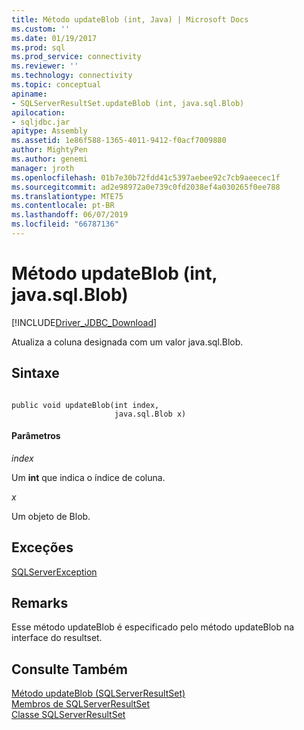 ```yaml
---
title: Método updateBlob (int, Java) | Microsoft Docs
ms.custom: ''
ms.date: 01/19/2017
ms.prod: sql
ms.prod_service: connectivity
ms.reviewer: ''
ms.technology: connectivity
ms.topic: conceptual
apiname:
- SQLServerResultSet.updateBlob (int, java.sql.Blob)
apilocation:
- sqljdbc.jar
apitype: Assembly
ms.assetid: 1e86f588-1365-4011-9412-f0acf7009880
author: MightyPen
ms.author: genemi
manager: jroth
ms.openlocfilehash: 01b7e30b72fdd41c5397aebee92c7cb9aeecec1f
ms.sourcegitcommit: ad2e98972a0e739c0fd2038ef4a030265f0ee788
ms.translationtype: MTE75
ms.contentlocale: pt-BR
ms.lasthandoff: 06/07/2019
ms.locfileid: "66787136"
---
```

# <a name="updateblob-method-int-javasqlblob"></a>Método updateBlob (int, java.sql.Blob)
[!INCLUDE[Driver_JDBC_Download](../../../includes/driver_jdbc_download.md)]

  Atualiza a coluna designada com um valor java.sql.Blob.  
  
## <a name="syntax"></a>Sintaxe  
  
```  
  
public void updateBlob(int index,  
                       java.sql.Blob x)  
```  
  
#### <a name="parameters"></a>Parâmetros  
 *index*  
  
 Um **int** que indica o índice de coluna.  
  
 *x*  
  
 Um objeto de Blob.  
  
## <a name="exceptions"></a>Exceções  
 [SQLServerException](../../../connect/jdbc/reference/sqlserverexception-class.md)  
  
## <a name="remarks"></a>Remarks  
 Esse método updateBlob é especificado pelo método updateBlob na interface do resultset.  
  
## <a name="see-also"></a>Consulte Também  
 [Método updateBlob &#40;SQLServerResultSet&#41;](../../../connect/jdbc/reference/updateblob-method-sqlserverresultset.md)   
 [Membros de SQLServerResultSet](../../../connect/jdbc/reference/sqlserverresultset-members.md)   
 [Classe SQLServerResultSet](../../../connect/jdbc/reference/sqlserverresultset-class.md)  
  
  
